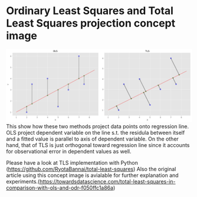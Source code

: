 # Ordinary Least Squares and Total Least Squares projection concept image
![Concept img](img/concept.png) 
This show how these two methods project data points onto regression line.
OLS project dependent variable on the line s.t. the residula between itself and a fitted value is parallel to axis of dependent variable. On the other hand, that of TLS is just orthogonal toward regression line since it accounts for observational error in dependent values as well.

Please have a look at TLS implementation with Python (https://github.com/RyotaBannai/total-least-squares)
Also the original article using this concept image is avialable for further explanation and experiments.(https://towardsdatascience.com/total-least-squares-in-comparison-with-ols-and-odr-f050ffc1a86a) 